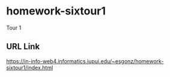 # homework-sixtour1

Tour 1

## URL Link

https://in-info-web4.informatics.iupui.edu/~esgonz/homework-sixtour1/index.html
